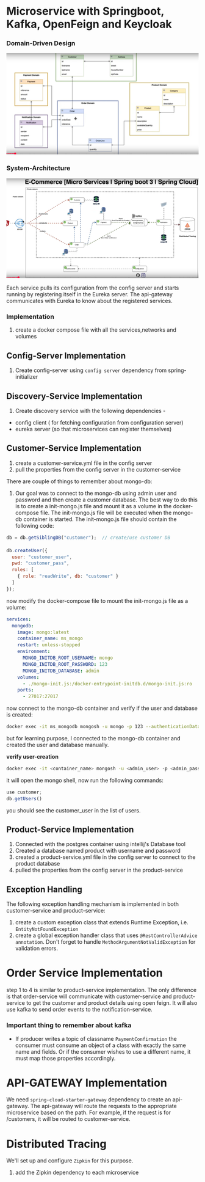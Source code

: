 
# Microservice with Springboot, Kafka, OpenFeign and Keycloak

### Domain-Driven Design

![Diagram](./resource/domain-driven-design.png)

### System-Architecture

![Diagram](./resource/system-architecture.png)

Each service pulls its configuration from the config server and starts running by registering itself in the Eureka server. The api-gateway communicates with Eureka to know about the registered services.

### Implementation

1. create a docker compose file with all the services,networks and volumes

## Config-Server Implementation

1. Create config-server using `config server` dependency from spring-initializer

## Discovery-Service Implementation

1. Create discovery service with the following dependencies -
- config client ( for fetching configuration from configuration server)
- eureka server (so that microservices can register themselves)

## Customer-Service Implementation

1. create a customer-service.yml file in the config server
2. pull the properties from the config server in the customer-service

There are couple of things to remember about mongo-db:

1. Our goal was to connect to the mongo-db using admin user and password and then create a customer database. The best way to do this is to create a init-mongo.js file and mount it as a volume in the docker-compose file. The init-mongo.js file will be executed when the mongo-db container is started. The init-mongo.js file should contain the following code:

```js
db = db.getSiblingDB("customer");  // create/use customer DB

db.createUser({
  user: "customer_user",
  pwd: "customer_pass",
  roles: [
    { role: "readWrite", db: "customer" }
  ]
});

```

now modify the docker-compose file to mount the init-mongo.js file as a volume:

```yml
services:
  mongodb:
    image: mongo:latest
    container_name: ms_mongo
    restart: unless-stopped
    environment:
      MONGO_INITDB_ROOT_USERNAME: mongo
      MONGO_INITDB_ROOT_PASSWORD: 123
      MONGO_INITDB_DATABASE: admin
    volumes:
      - ./mongo-init.js:/docker-entrypoint-initdb.d/mongo-init.js:ro
    ports:
      - 27017:27017

```

now connect to the mongo-db container and verify if the user and database is created:

```bash
docker exec -it ms_mongodb mongosh -u mongo -p 123 --authenticationDatabase admin
```

but for learning purpose, I connected to the mongo-db container and created the user and database manually.

**verify user-creation**

```bash
docker exec -it <container_name> mongosh -u <admin_user> -p <admin_password> --authenticationDatabase admin

```

it will open the mongo shell, now run the following commands:

```js   
use customer;
db.getUsers()
```

you should see the customer_user in the list of users.

## Product-Service Implementation

1. Connected with the postgres container using intellij's Database tool
2. Created a database named product with username and password
3. created a product-service.yml file in the config server to connect to the product database
4. pulled the properties from the config server in the product-service

## Exception Handling

The following exception handling mechanism is implemented in both customer-service and product-service:

1. create a custom exception class that extends Runtime Exception, i.e. `EntityNotFoundException`
2. create a global exception handler class that uses `@RestControllerAdvice annotation`. Don't forget to handle `MethodArgumentNotValidException` for validation errors.

# Order Service Implementation

step 1 to 4 is similar to product-service implementation. The only difference is that order-service will communicate with customer-service and product-service to get the customer and product details using open feign. It will also use kafka to send order events to the notification-service.

### Important thing to remember about kafka

- If producer writes a topic of classname `PaymentConfirmation` the consumer must consume an object of a class with exactly the same name and fields. Or if the consumer wishes to use a different name, it must map those properties accordingly.

# API-GATEWAY Implementation

We need `spring-cloud-starter-gateway` dependency to create an api-gateway. The api-gateway will route the requests to the appropriate microservice based on the path. For example, if the request is for /customers, it will be routed to customer-service.

# Distributed Tracing

We'll set up and configure `Zipkin` for this purpose.

1. add the Zipkin dependency to each microservice